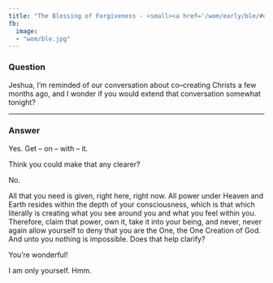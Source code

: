 ```yaml
---
title: "The Blessing of Forgiveness - <small><a href='/wom/early/ble/#question-three'>Question Three</small>"
fb:
  image:
  - "wom/ble.jpg"
---
```


### Question

Jeshua, I’m reminded of our conversation about co&ndash;creating Christs
a few months ago, and I wonder if you would extend that conversation
somewhat tonight?

---

### Answer

Yes. Get &ndash; on &ndash; with &ndash; it.

Think you could make that any clearer?

No.

All that you need is given, right here, right now. All power under
Heaven and Earth resides within the depth of your consciousness, which
is that which literally is creating what you see around you and what you
feel within you. Therefore, claim that power, own it, take it into your
being, and never, never again allow yourself to deny that you are the
One, the One Creation of God. And unto you nothing is impossible. Does
that help clarify?

You’re wonderful!

I am only yourself. Hmm.


